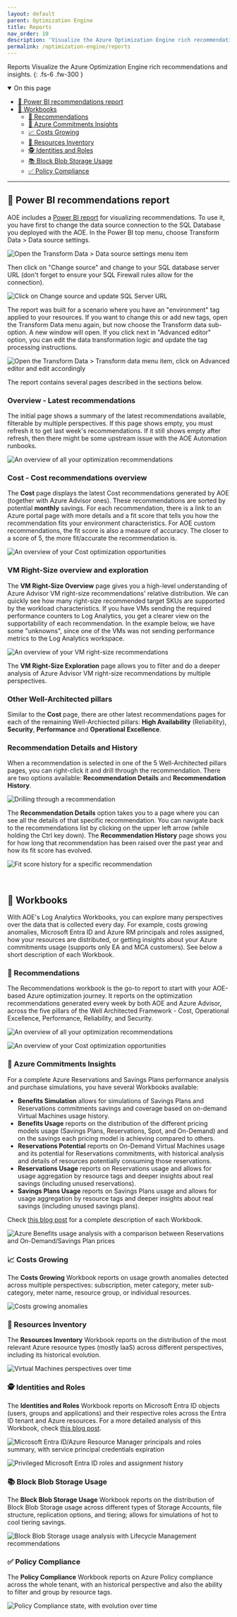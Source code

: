 ```yaml
---
layout: default
parent: Optimization Engine
title: Reports
nav_order: 10
description: 'Visualize the Azure Optimization Engine rich recommendations and insights.'
permalink: /optimization-engine/reports
---
```


<span class="fs-9 d-block mb-4">Reports</span>
Visualize the Azure Optimization Engine rich recommendations and insights.
{: .fs-6 .fw-300 }

<details open markdown="1">
   <summary class="fs-2 text-uppercase">On this page</summary>

- [📒 Power BI recommendations report](#-power-bi-recommendations-report)
- [📒 Workbooks](#-workbooks)
    - [💉 Recommendations](#-recommendations)
    - [🤝 Azure Commitments Insights](#-azure-commitments-insights)
    - [📈 Costs Growing](#-costs-growing)
    - [📖 Resources Inventory](#-resources-inventory)
    - [🕵 Identities and Roles](#-identities-and-roles)
    - [📚 Block Blob Storage Usage](#-block-blob-storage-usage)
    - [✅ Policy Compliance](#-policy-compliance)

</details>

---

## 📒 Power BI recommendations report

AOE includes a [Power BI report](http://aka.ms/AzureOptimizationEngine/powerbi) for visualizing recommendations. To use it, you have first to change the data source connection to the SQL Database you deployed with the AOE. In the Power BI top menu, choose Transform Data > Data source settings.

![Open the Transform Data > Data source settings menu item](../assets/images/aoe/powerbi-transformdatamenu.jpg "Transform Data menu options")

Then click on "Change source" and change to your SQL database server URL (don't forget to ensure your SQL Firewall rules allow for the connection).

![Click on Change source and update SQL Server URL](../assets/images/aoe/powerbi-datasourcesettings.jpg "Update data source settings")

The report was built for a scenario where you have an "environment" tag applied to your resources. If you want to change this or add new tags, open the Transform Data menu again, but now choose the Transform data sub-option. A new window will open. If you click next in "Advanced editor" option, you can edit the data transformation logic and update the tag processing instructions.

![Open the Transform Data > Transform data menu item, click on Advanced editor and edit accordingly](../assets/images/aoe/powerbi-transformdata.jpg "Update data transformation logic")

The report contains several pages described in the sections below.

### Overview - Latest recommendations

The initial page shows a summary of the latest recommendations available, filterable by multiple perspectives. If this page shows empty, you must refresh it to get last week's recommendations. If it still shows empty after refresh, then there might be some upstream issue with the AOE Automation runbooks.

![An overview of all your optimization recommendations](../assets/images/aoe/powerbi-dashboard-overview.jpg "An overview of all your optimization recommendations")

### Cost - Cost recommendations overview

The **Cost** page displays the latest Cost recommendations generated by AOE (together with Azure Advisor ones). These recommendations are sorted by potential **monthly** savings. For each recommendation, there is a link to an Azure portal page with more details and a fit score that tells you how the recommendation fits your environment characteristics. For AOE custom recommendations, the fit score is also a measure of accuracy. The closer to a score of 5, the more fit/accurate the recommendation is.

![An overview of your Cost optimization opportunities](../assets/images/aoe/powerbi-dashboard-costoverview.jpg "An overview of your Cost optimization opportunities")

### VM Right-Size overview and exploration

The **VM Right-Size Overview** page gives you a high-level understanding of Azure Advisor VM right-size recommendations' relative distribution. We can quickly see how many right-size recommended target SKUs are supported by the workload characteristics. If you have VMs sending the required performance counters to Log Analytics, you get a clearer view on the supportability of each recommendation. In the example below, we have some "unknowns", since one of the VMs was not sending performance metrics to the Log Analytics workspace.

![An overview of your VM right-size recommendations](../assets/images/aoe/powerbi-dashboard-vmrightsizeoverview.jpg "An overview of your VM right-size recommendations")

The **VM Right-Size Exploration** page allows you to filter and do a deeper analysis of Azure Advisor VM right-size recommendations by multiple perspectives.

### Other Well-Architected pillars

Similar to the **Cost** page, there are other latest recommendations pages for each of the remaining Well-Archiected pillars: **High Availability** (Reliability), **Security**, **Performance** and **Operational Excellence**.

### Recommendation Details and History

When a recommendation is selected in one of the 5 Well-Architected pillars pages, you can right-click it and drill through the recommendation. There are two options available: **Recommendation Details** and **Recommendation History**.

![Drilling through a recommendation](../assets/images/aoe/powerbi-recdetails-drillthrough.jpg "Drilling through a recommendation")

The **Recommendation Details** option takes you to a page where you can see all the details of that specific recommendation. You can navigate back to the recommendations list by clicking on the upper left arrow (while holding the Ctrl key down). The **Recommendation History** page shows you for how long that recommendation has been raised over the past year and how its fit score has evolved.

![Fit score history for a specific recommendation](../assets/images/aoe/powerbi-dashboard-fitscorehistory.jpg "Fit score history for a specific recommendation")

<br>

## 📒 Workbooks

With AOE's Log Analytics Workbooks, you can explore many perspectives over the data that is collected every day. For example, costs growing anomalies, Microsoft Entra ID and Azure RM principals and roles assigned, how your resources are distributed, or getting insights about your Azure commitments usage (supports only EA and MCA customers). See below a short description of each Workbook.

### 💉 Recommendations

The Recommendations workbook is the go-to report to start with your AOE-based Azure optimization journey. It reports on the optimization recommendations generated every week by both AOE and Azure Advisor, across the five pillars of the Well Architected Framework - Cost, Operational Excellence, Performance, Reliability, and Security.

![An overview of all your optimization recommendations](../assets/images/aoe/workbooks-recommendations-overview.jpg "An overview of all your optimization recommendations")

![An overview of your Cost optimization opportunities](../assets/images/aoe/workbooks-recommendations-costoverview.jpg "An overview of your Cost optimization opportunities")

### 🤝 Azure Commitments Insights

For a complete Azure Reservations and Savings Plans performance analysis and purchase simulations, you have several Workbooks available:

- **Benefits Simulation** allows for simulations of Savings Plans and Reservations commitments savings and coverage based on on-demand Virtual Machines usage history.
- **Benefits Usage** reports on the distribution of the different pricing models usage (Savings Plans, Reservations, Spot, and On-Demand) and on the savings each pricing model is achieving compared to others.
- **Reservations Potential** reports on On-Demand Virtual Machines usage and its potential for Reservations commitments, with historical analysis and details of resources potentially consuming those reservations.
- **Reservations Usage** reports on Reservations usage and allows for usage aggregation by resource tags and deeper insights about real savings (including unused reservations).
- **Savings Plans Usage** reports on Savings Plans usage and allows for usage aggregation by resource tags and deeper insights about real savings (including unused savings plans).

Check [this blog post](https://aka.ms/AzureOptimizationEngine/commitmentsblog) for a complete description of each Workbook.

![Azure Benefits usage analysis with a comparison between Reservations and On-Demand/Savings Plan prices](../assets/images/aoe/workbooks-benefitsusage-reservations.jpg "Azure Benefits usage analysis with a comparison between Reservations and On-Demand/Savings Plan prices")

### 📈 Costs Growing

The **Costs Growing** Workbook reports on usage growth anomalies detected across multiple perspectives: subscription, meter category, meter sub-category, meter name, resource group, or individual resources.

![Costs growing anomalies](../assets/images/aoe/workbooks-costsgrowing-anomalies.jpg "Costs growing anomalies")

### 📖 Resources Inventory

The **Resources Inventory** Workbook reports on the distribution of the most relevant Azure resource types (mostly IaaS) across different perspectives, including its historical evolution.

![Virtual Machines perspectives over time](../assets/images/aoe/workbooks-resourcesinventory-vms.jpg "Virtual Machines perspectives over time")

### 🕵 Identities and Roles

The **Identities and Roles** Workbook reports on Microsoft Entra ID objects (users, groups and applications) and their respective roles across the Entra ID tenant and Azure resources. For a more detailed analysis of this Workbook, check [this blog post](https://aka.ms/AzureOptimizationEngine/identitygovblog).

![Microsoft Entra ID/Azure Resource Manager principals and roles summary, with service principal credentials expiration](../assets/images/aoe/workbooks-identitiesroles-summary.jpg "Microsoft Entra ID/Azure Resource Manager principals and roles summary, with service principal credentials expiration")

![Privileged Microsoft Entra ID roles and assignment history](../assets/images/aoe/workbooks-identitiesroles-rolehistory.jpg "Priviliged Microsoft Entra ID roles and assignment history")

### 📚 Block Blob Storage Usage

The **Block Blob Storage Usage** Workbook reports on the distribution of Block Blob Storage usage across different types of Storage Accounts, file structure, replication options, and tiering; allows for simulations of hot to cool tiering savings.

![Block Blob Storage usage analysis with Lifecycle Management recommendations](../assets/images/aoe/workbooks-blockblobusage-standardv2.jpg "Block Blob Storage usage analysis with Lifecycle Management recommendations")

### ✅ Policy Compliance

The **Policy Compliance** Workbook reports on Azure Policy compliance across the whole tenant, with an historical perspective and also the ability to filter and group by resource tags.

![Policy Compliance state, with evolution over time](../assets/images/aoe/workbooks-policycompliance.jpg "Policy Compliance state, with evolution over time")
